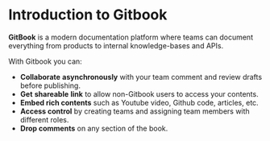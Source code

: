 # Introduction to Gitbook

**GitBook** is a modern documentation platform where teams can document everything from products to internal knowledge-bases and APIs.

With Gitbook you can:

*  **Collaborate** **asynchronously** with your team comment and review drafts before publishing.
* **Get** **shareable** **link** to allow non-Gitbook users to access your contents.
* **Embed rich contents** such as Youtube video, Github code, articles, etc.
* **Access control** by creating teams and assigning team members with different roles. 
* **Drop comments** on any section of the book.



